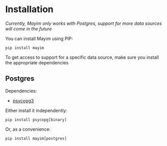 # Installation

*Currently, Mayim only works with Postgres, support for more data sources will come in the future*

You can install Mayim using PIP:

```
pip install mayim
```

To get access to support for a specific data source, make sure you install the appropriate dependencies

## Postgres

Dependencies:
- [psycopg3](https://www.psycopg.org/psycopg3/)

Either install it independently:

```
pip install psycopg[binary]
```

Or, as a convenience:

```
pip install mayim[postgres]
```
